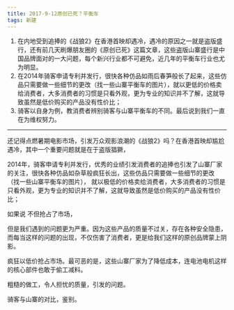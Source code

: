 ```yaml
---
title: 2017-9-12原创已死？平衡车
tags: 新建
---
```

1.	在内地受到追捧的《战狼2》在香港首映却遇冷，遇冷的原因之一就是盗版盛行，还有前几天刷爆朋友圈的《原创已死》这篇文章，这些盗版山寨盛行是中国品牌面对的一大问题，每个新兴行业都不可避免，近几年的平衡车行业也尤为明显。
2.	在2014年骑客申请专利并发行，很快各种仿品如雨后春笋般长了起来，这些仿品只需要做一些细节的更改（找一些山寨平衡车的图片），就以更低的价格卖给消费者，大多消费者的习惯是只看外观，更为专业的知识并不了解，这就导致虽然是低价购买的产品没有性价比；
3.	骑客以自身为例，教消费者辨别骑客与山寨平衡车的不同。最后说到我们一直在为维权努力。

*** 
还记得点燃暑期电影市场，引发万众观影浪潮的《战狼2》吗？在香港首映却尴尬遇冷，其中一个重要问题就是在于盗版猖獗，




2014年，骑客申请专利并发行，优秀的业绩引发消费者的追捧也引发了山寨厂家的关注，很快各种仿品如杂草般疯狂长出，这些仿品只需要做一些细节的更改
（找一些山寨平衡车的图片），
就以极低的价格卖给消费者，大多消费者的习惯是只看外观，更为专业的知识并不了解，这就导致虽然是低价购买的产品没有性价比；




如果说
不但抢占了市场，



但是我们遇到的问题更为严重。因为这些产品的质量不过关，存在各种安全隐患，而每当这样的问题的出现，不仅伤害了消费者，更是给我们这样的原创品牌蒙上阴影。



疯狂以低价抢占市场。最可恶的是，这些山寨厂家为了降低成本，连电池电机这样的核心部件也敢于偷工减料。

粗糙的做工，令人担忧的质量，引发的问题。



骑客与山寨的对比，鉴别。

